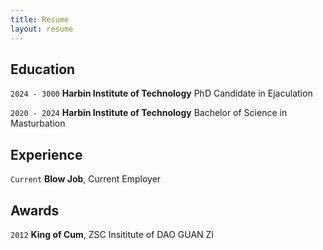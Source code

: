 ```yaml
---
title: Resume
layout: resume
---
```



## Education

`2024 - 3000`
__Harbin Institute of Technology__
PhD Candidate in Ejaculation

`2020 - 2024`
__Harbin Institute of Technology__
Bachelor of Science in Masturbation


## Experience

`Current`
__Blow Job__, Current Employer 

## Awards

`2012`
__King of Cum__, ZSC Insititute of DAO GUAN ZI




